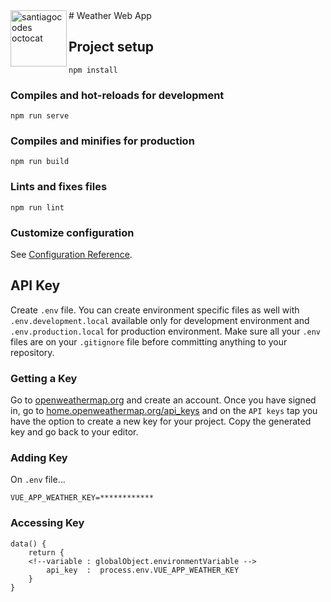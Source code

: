 <img height="90px" align="left" src="https://santiagocodes.github.io/santiagocodes/images/octocat-santiagocodes.png" alt="santiagocodes octocat" />  
# Weather Web App

## Project setup

```
npm install
```

### Compiles and hot-reloads for development

```
npm run serve
```

### Compiles and minifies for production

```
npm run build
```

### Lints and fixes files

```
npm run lint
```

### Customize configuration

See [Configuration Reference](https://cli.vuejs.org/config/).

## API Key

Create `.env` file. You can create environment specific files as well with `.env.development.local` available only for development environment and `.env.production.local` for production environment. Make sure all your `.env` files are on your `.gitignore` file before committing anything to your repository.

### Getting a Key

Go to [openweathermap.org](https://openweathermap.org/) and create an account. Once you have signed in, go to [home.openweathermap.org/api_keys](https://home.openweathermap.org/api_keys) and on the `API keys` tap you have the option to create a new key for your project. Copy the generated key and go back to your editor.

### Adding Key

On `.env` file...

```
VUE_APP_WEATHER_KEY=************
```

### Accessing Key

```
data() {
    return {
    <!--variable : globalObject.environmentVariable -->
        api_key  :  process.env.VUE_APP_WEATHER_KEY
    }
}
```
